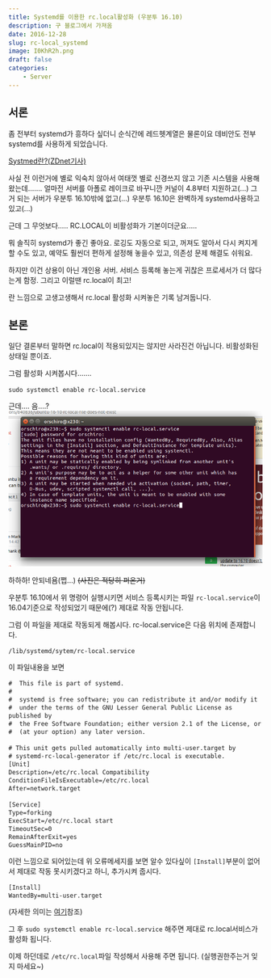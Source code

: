 ```yaml
---
title: Systemd를 이용한 rc.local활성화 (우분투 16.10)
description: 구 블로그에서 가져옴
date: 2016-12-28
slug: rc-local_systemd
image: I0KhR2h.png
draft: false
categories:
    - Server
---
```

## 서론
좀 전부터 systemd가 흥하다 싶더니 순식간에 레드헷계열은 물론이요 데비안도 전부 systemd를 사용하게 되었습니다.

[Systmed란?(ZDnet기사)](http://www.zdnet.com/article/linus-torvalds-and-others-on-linuxs-systemd/)

사실 전 이런거에 별로 익숙치 않아서 여태껏 별로 신경쓰지 않고 기존 시스템을 사용해 왔는데....... 얼마전 서버를 아폴로 레이크로 바꾸니깐 커널이 4.8부터 지원하고(...) 그거 되는 서버가 우분투 16.10밖에 없고(...) 우분투 16.10은 완벽하게 systemd사용하고 있고(...)

근데 그 무엇보다..... RC.LOCAL이 비활성화가 기본이더군요.....

뭐 솔직히 systemd가 좋긴 좋아요. 로깅도 자동으로 되고, 꺼져도 알아서 다시 켜지게 할 수도 있고, 예약도 훨씬더 편하게 설정해 놓을수 있고, 의존성 문제 해결도 쉬워요.

하지만 이건 상용이 아닌 개인용 서버. 서비스 등록해 놓는게 귀찮은 프로세서가 더 많다는게 함정. 그리고 이럴땐 rc.local이 최고!

란 느낌으로 고생고생해서 rc.local 활성화 시켜놓은 기록 남겨둡니다.

## 본론
일단 결론부터 말하면 rc.local이 적용되있지는 않지만 사라진건 아닙니다. 비활성화된 상태일 뿐이죠.

그럼 활성화 시켜봅시다.......

`sudo systemctl enable rc-local.service`

근데.... 음....?
![](./I0KhR2h.png)

하하하! 안되네욤(쩝...) ~~(사진은 적당히 퍼온거)~~

우분투 16.10에서 위 명령어 실행시키면 서비스 등록시키는 파일 `rc-local.service`이 16.04기준으로 작성되었기 때문에(?) 제대로 작동 안됩니다.

그럼 이 파일을 제대로 작동되게 해봅시다. rc-local.service은 다음 위치에 존재합니다.

    /lib/systemd/sytem/rc-local.service

이 파일내용을 보면

    #  This file is part of systemd.
    #
    #  systemd is free software; you can redistribute it and/or modify it
    #  under the terms of the GNU Lesser General Public License as published by
    #  the Free Software Foundation; either version 2.1 of the License, or
    #  (at your option) any later version.
    
    # This unit gets pulled automatically into multi-user.target by
    # systemd-rc-local-generator if /etc/rc.local is executable.
    [Unit]
    Description=/etc/rc.local Compatibility
    ConditionFileIsExecutable=/etc/rc.local
    After=network.target
    
    [Service]
    Type=forking
    ExecStart=/etc/rc.local start
    TimeoutSec=0
    RemainAfterExit=yes
    GuessMainPID=no

이런 느낌으로 되어있는데 위 오류메세지를 보면 알수 있다싶이 `[Install]`부분이 없어서 제대로 작동 못시키겠다고 하니, 추가시켜 줍시다.

    [Install]
    WantedBy=multi-user.target

(자세한 의미는 [여기](https://www.digitalocean.com/community/tutorials/understanding-systemd-units-and-unit-files)참조)

그 후 `sudo systemctl enable rc-local.service` 해주면 제대로 rc.local서비스가 활성화 됩니다.

이제 하던데로 `/etc/rc.local`파일 작성해서 사용해 주면 됩니다. (실행권한주는거 잊지 마세요~)


